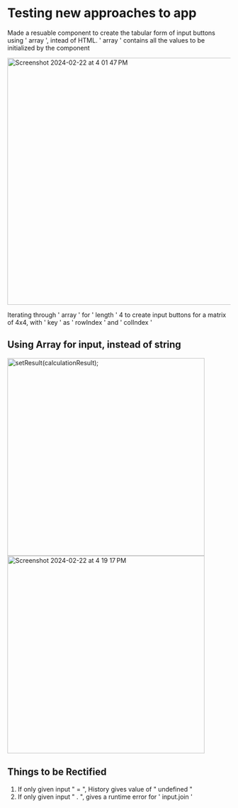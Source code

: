 # Testing new approaches to app

Made a resuable component to create the tabular form of input buttons using ' array ', intead of HTML. ' array ' contains all the values to be initialized by the component


<img width="556" alt="Screenshot 2024-02-22 at 4 01 47 PM" src="https://github.com/damnGajula/Calculator/assets/47356511/2e68d364-52e5-42f8-95a8-71fa57709f68">


Iterating through ' array ' for ' length ' 4 to create input buttons for a matrix of 4x4, with ' key ' as ' rowIndex ' and ' colIndex '

## Using Array for input, instead of string

<img width="445" alt="setResult(calculationResult);" src="https://github.com/damnGajula/Calculator/assets/47356511/ceaf1eb9-b4a1-4033-8649-03ad1303c74d">


<img width="445" alt="Screenshot 2024-02-22 at 4 19 17 PM" src="https://github.com/damnGajula/Calculator/assets/47356511/4eeb2605-46f0-4bf0-aa07-649a58339ea8">

## Things to be Rectified

1. If only given input " = ", History gives value of " undefined "
2. If only given input " . ", gives a runtime error for ' input.join '